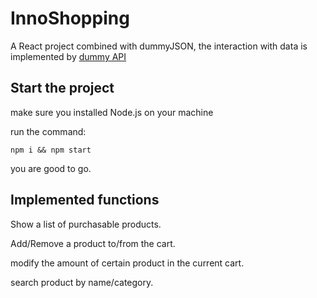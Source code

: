 # InnoShopping
A React project combined with dummyJSON, 
the interaction with data is implemented by 
[dummy API](https://dummyjson.com/docs)

## Start the project
make sure you installed Node.js on your machine 

run the command:

`npm i && npm start`

you are good to go.

## Implemented functions

Show a list of purchasable products.

Add/Remove a product to/from the cart.

modify the amount of certain product in the current cart.

search product by name/category.